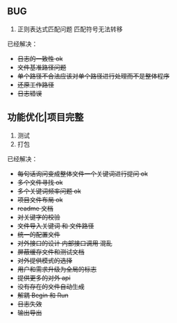## BUG

1. 正则表达式匹配问题 匹配符号无法转移

已经解决：

- ~~日志的一致性 ok~~
- ~~文件基准路径问题~~
- ~~单个路径不合法应该对单个路径进行处理而不是整体程序~~
- ~~还原工作路径~~
- ~~日志错误~~

## 功能优化|项目完整

1. 测试
2. 打包

已经解决：

- ~~每句话询问变成整体文件一个关键词进行提问 ok~~
- ~~多个文件寻找 ok~~
- ~~多个关键词频率问题 ok~~
- ~~项目文件布局 ok~~
- ~~readme 文档~~
- ~~对关键字的校验~~
- ~~文件导入关键词 和 文件路径~~
- ~~统一的配置文件~~
- ~~对外接口的设计 内部接口调用 混乱~~
- ~~屏蔽缓存文件和测试文档~~
- ~~对外提供模式的选择~~
- ~~用户和需求升级为全局的标志~~
- ~~提供更多的对外 api~~
- ~~没有存在的文件自动生成~~
- ~~解耦 Begin 和 Run~~
- ~~日志失效~~
- ~~输出导出~~
